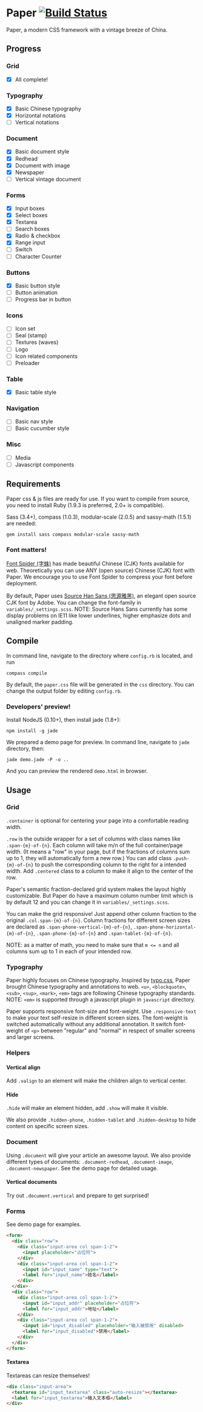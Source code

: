 # Paper [![Build Status](https://travis-ci.org/YangMann/Paper.svg?branch=master)](https://travis-ci.org/YangMann/Paper)
Paper, a modern CSS framework with a vintage breeze of China.

## Progress
### Grid
- [x] All complete!

### Typography
- [x] Basic Chinese typography
- [x] Horizontal notations
- [ ] Vertical notations

### Document
- [x] Basic document style
- [x] Redhead
- [x] Document with image
- [x] Newspaper
- [ ] Vertical vintage document

### Forms
- [x] Input boxes
- [x] Select boxes
- [x] Textarea
- [ ] Search boxes
- [x] Radio & checkbox
- [x] Range input
- [ ] Switch
- [ ] Character Counter

### Buttons
- [x] Basic button style
- [ ] Button animation
- [ ] Progress bar in button

### Icons
- [ ] Icon set
- [ ] Seal (stamp)
- [ ] Textures (waves)
- [ ] Logo
- [ ] Icon related components
- [ ] Preloader

### Table
- [x] Basic table style

### Navigation
- [ ] Basic nav style
- [ ] Basic cucumber style

### Misc
- [ ] Media
- [ ] Javascript components

## Requirements
Paper css & js files are ready for use. If you want to compile from source, you need to install Ruby (1.9.3 is preferred, 2.0+ is compatible).

Sass (3.4+), compass (1.0.3), modular-scale (2.0.5) and sassy-math (1.5.1) are needed:

    gem install sass compass modular-scale sassy-math

### Font matters!
[Font Spider (字蛛)](http://font-spider.org/ "Font Spider (字蛛)") has made beautiful Chinese (CJK) fonts available for web.
Theoretically you can use ANY (open source) Chinese (CJK) font with Paper. We encourage you to use Font Spider to compress
your font before deployment.

By default, Paper uses [Source Han Sans (思源雅黑)](https://github.com/adobe-fonts/source-han-sans "Source Han Sans (思源雅黑)"),
an elegant open source CJK font by Adobe. You can change the font-family in `variables/_settings.scss`. NOTE: Source Hans
Sans currently has some display problems on IE11 like lower underlines, higher emphasize dots and unaligned marker padding.

## Compile
In command line, navigate to the directory where `config.rb` is located, and run

    compass compile

By default, the `paper.css` file will be generated in the `css` directory. You can change the output folder by editing `config.rb`.

### Developers' preview!
Install NodeJS (0.10+), then install jade (1.8+):

    npm install -g jade

We prepared a demo page for preview. In command line, navigate to `jade` directory, then:

    jade demo.jade -P -o ..

And you can preview the rendered `demo.html` in browser.

## Usage
### Grid
`.container` is optional for centering your page into a comfortable reading width.

`.row` is the outside wrapper for a set of columns with class names like `.span-{m}-of-{n}`. Each column will take m/n of
the full container/page width. (It means a "row" in your page, but if the fractions of columns sum up to 1, they will
automatically form a new row.) You can add class `.push-{m}-of-{n}` to push the corresponding column to the right for a
intended width. Add `.centered` class to a column to make it align to the center of the row.

Paper's semantic fraction-declared grid system makes the layout highly customizable. But Paper do have a maximum column
number limit which is by default 12 and you can change it in `variables/_settings.scss`.

You can make the grid responsive! Just append other column fraction to the original `.col.span-{m}-of-{n}`. Column fractions
for different screen sizes are declared as `.span-phone-vertical-{m}-of-{n}`, `.span-phone-horizontal-{m}-of-{n}`,
`.span-phone-{m}-of-{n}` and `.span-tablet-{m}-of-{n}`.

NOTE: as a matter of math, you need to make sure that `m <= n` and all columns sum up to 1 in each of your intended row.

### Typography
Paper highly focuses on Chinese typography. Inspired by [typo.css](http://typo.sofi.sh/ "typo.css"), Paper brought Chinese
typography and annotations to web. `<u>`, `<blockquote>`, `<sub>`, `<sup>`, `<mark>`, `<em>` tags are following Chinese
typography standards. NOTE: `<em>` is supported through a javascript plugin in `javascript` directory.

Paper supports responsive font-size and font-weight. Use `.responsive-text` to make your text self-resize in
different screen sizes. The font-weight is switched automatically without any additional annotation. It switch font-weight
of `<p>` between "regular" and "normal" in respect of smaller screens and larger screens.

### Helpers
#### Vertical align
Add `.valign` to an element will make the children align to vertical center.
#### Hide
`.hide` will make an element hidden, add `.show` will make it visible.

We also provide `.hidden-phone`, `.hidden-tablet` and `.hidden-desktop` to hide content on specific screen sizes.

### Document
Using `.document` will give your article an awesome layout. We also provide different types of documents: `.document-redhead`,
`.document-image`, `.document-newspaper`. See the demo page for detailed usage. 
#### Vertical documents
Try out `.document.vertical` and prepare to get surprised! 

### Forms
See demo page for examples.

```html
<form>
  <div class="row">
    <div class="input-area col span-1-2">
      <input placeholder="占位符">
    </div>
    <div class="input-area col span-1-2">
      <input id="input_name" type="text">
      <label for="input_name">姓名</label>
    </div>
  </div>
  <div class="row">
    <div class="input-area col span-1-2">
      <input id="input_addr" placeholder="占位符">
      <label for="input_addr">地址</label>
    </div>
    <div class="input-area col span-1-2">
      <input id="input_disabled" placeholder="输入被禁用" disabled>
      <label for="input_disabled">禁用</label>
    </div>
  </div>
</form>
```

#### Textarea
Textareas can resize themselves! 

```html
<div class="input-area">
  <textarea id="input_textarea" class="auto-resize"></textarea>
  <label for="input_textarea">输入文本框</label>
</div>
```